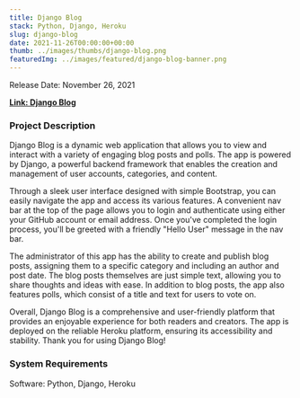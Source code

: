 ```yaml
---
title: Django Blog
stack: Python, Django, Heroku
slug: django-blog
date: 2021-11-26T00:00:00+00:00
thumb: ../images/thumbs/django-blog.png
featuredImg: ../images/featured/django-blog-banner.png
---
```


Release Date: November 26, 2021

[**Link: Django Blog**](https://django-blog-app.herokuapp.com/)

### Project Description

Django Blog is a dynamic web application that allows you to view and interact with a variety of engaging blog posts and polls. The app is powered by Django, a powerful backend framework that enables the creation and management of user accounts, categories, and content.

Through a sleek user interface designed with simple Bootstrap, you can easily navigate the app and access its various features. A convenient nav bar at the top of the page allows you to login and authenticate using either your GitHub account or email address. Once you've completed the login process, you'll be greeted with a friendly "Hello User" message in the nav bar.

The administrator of this app has the ability to create and publish blog posts, assigning them to a specific category and including an author and post date. The blog posts themselves are just simple text, allowing you to share thoughts and ideas with ease. In addition to blog posts, the app also features polls, which consist of a title and text for users to vote on.

Overall, Django Blog is a comprehensive and user-friendly platform that provides an enjoyable experience for both readers and creators. The app is deployed on the reliable Heroku platform, ensuring its accessibility and stability. Thank you for using Django Blog!

### System Requirements

Software: Python, Django, Heroku
